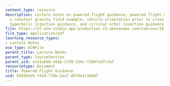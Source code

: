 ```yaml
---
content_type: resource
description: Lecture notes on powered flight guidance, powered flight maneuver equations,
  a constant gravity field example, vehicle orientation prior to cross-product steering,
  hyperbolic injection guidance, and circular orbit insertion guidance.
file: https://ol-ocw-studio-app-production.s3.amazonaws.com/courses/16-346-astrodynamics-fall-2008/6582bed5f42877db2aa78576e1c34e67_lec_20.pdf
file_type: application/pdf
learning_resource_types:
- Lecture Notes
ocw_type: OCWFile
parent_title: Lecture Notes
parent_type: CourseSection
parent_uid: a1a1abb8-4dab-27d9-534c-f2b87a3fc3af
resourcetype: Document
title: Powered Flight Guidance
uid: 6582bed5-f428-77db-2aa7-8576e1c34e67
---
```

